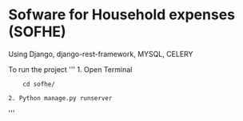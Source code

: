 # Sofware for Household expenses (SOFHE)

Using Django, django-rest-framework, MYSQL, CELERY

To run the project
''' 1. Open Terminal

        cd sofhe/

    2. Python manage.py runserver

'''
